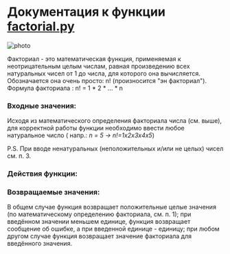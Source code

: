 # Документация к функции <a href='factorial.py'>factorial.py</a>
![photo](https://user-images.githubusercontent.com/92083812/136697901-31b99af6-b762-4b48-a3e6-41a27977679e.png)

Факториал - это математическая функция, применяемая к неотрицательным целым числам, равная произведению всех натуральных чисел от 1 до числа, для которого она вычисляется. 
Обозначается она очень просто: n! (произносится "эн факториал"). Формула факториала : n! = 1 * 2 * ... * n 

<h3>Входные значения:</h3>

<p>Исходя из математического определения факториала числа (см. выше), для корректной работы функции необходимо ввести любое натуральное число ( напр.: <i>n = 5 -> n!=1x2x3x4x5</i>)</p>
P.S. При вводе ненатуральных (неположительных и/или не целых) чисел см. п. 3.

<h3>Действия функции:</h3>



<h3>Возвращаемые значения:</h3>
<p>В общем случае функция возвращает положительные целые значения (по математическому определению факториала, см. п. 1); при введённом значении меньшем единице, функция возвращает сообщение об ошибке, а при введенной единице - единицу; при любом другом случае функция возвращает значение факториала для введённого значения.</p>
